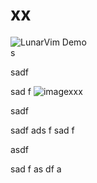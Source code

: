 # xx


![LunarVim Demo](http://phpstorm.espend.de/badge/16988/version)      
s




sadf

sad
f
![imagexxx](https://user-images.githubusercontent.com/29483265/126298415-1d948238-c901-4994-aef5-c1a062b02e4e.png)






















sadf




sadf
ads
f
sad
f












asdf

sad
f
as
df
a

